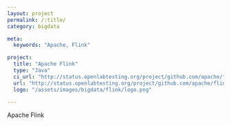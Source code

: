 ```yaml
---
layout: project
permalink: /:title/
category: bigdata

meta:
  keywords: "Apache, Flink"

project:
  title: "Apache Flink"
  type: "Java"
  ci_url: "http://status.openlabtesting.org/project/github.com/apache/flink"
  url: "http://status.openlabtesting.org/project/github.com/apache/flink"
  logo: "/assets/images/bigdata/flink/logo.png"

---
```

<p>Apache Flink</p>

